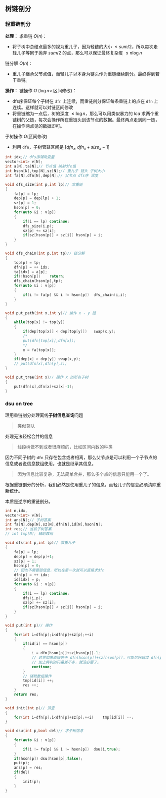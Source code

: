 ## 树链剖分
### 轻重链剖分
**处理：**
求重链 $O(n)$：
- 将子树中总结点最多的视为重儿子，因为轻链的大小 $\le sum/2$，所以每次走轻儿子等同于抛弃 $sum/2$ 的点，那么可以保证最终复杂度 $\le n\log n$

链分解 $O(n)$：
- 重儿子继承父节点值，而轻儿子以本身为链头作为重链继续剖分。最终得到若干重链。	

**操作：**
链操作 $O$ ($\log n \times$ 区间修改)：
- dfs序保证每个子树在 `dfn` 上连续，而重链剖分保证每条重链上的点在 `dfn` 上连续。这样就可以对链区间修改
- 将重链缩为一点后，树的深度 $\le \log n$，那么可以用类似暴力的 $lca$ 求两个重链树的父链，每次会操作所在重链头到该节点的数据。最终两点走到同一链，在操作两点见的数据即可。

子树操作 $O$(区间修改)
- 利用 `dfn`，子树管辖区间是 $[dfn_x,dfn_x+size_x-1]$

```cpp
int idx;// dfs序辅助变量
vector<int> v[N]; 
int a[N],ta[N];// 节点值 映射dfn值
int hson[N],top[N],sz[N];// 重儿子 链头 子树大小
int fa[N],dfn[N],dep[N];// 父节点 dfs序 深度

void dfs_size(int p,int lp)// 求重链
{
	fa[p] = lp;
	dep[p] = dep[lp] + 1;
	sz[p] = 1;
	hson[p] = 0;
	for(auto &i : v[p])
	{
		if(i == lp)	continue;
		dfs_size(i,p);
		sz[p] += sz[i];
		if(sz[hson[p]] < sz[i])	hson[p] = i;
	}
}

void dfs_chain(int p,int tp)// 链分解
{
	top[p] = tp;
	dfn[p] = ++ idx;
	ta[idx] = a[p];
	if(!hson[p])	return;
	dfs_chain(hson[p],tp);
	for(auto &i : v[p])
	{
		if(i != fa[p] && i != hson[p])	dfs_chain(i,i);
	}
}

void put_path(int x,int y)// 操作 x - y 链
{
    while(top[x] != top[y])
	{
		if(dep[top[x]] < dep[top[y]])	swap(x,y);
		/*
        put(dfn[top[x]],dfn[x]);
        */
		x = fa[top[x]];
	}
	if(dep[x] > dep[y])	swap(x,y);
	// put(dfn[x],dfn[y],z);
}

void put_tree(int x)// 操作 x 的所有子树
{
	put(dfn[x],dfn[x]+sz[x]-1);
}
```

### dsu on tree
理用重链剖分处理离线**子树信息查询**问题
> 类似莫队

处理无法轻松合并的信息
> 线段树做不到或者很麻烦的，比如区间内数的种类

因为不同子树的 `dfn` 只存在包含或者相离，那么父节点是可以利用一个子节点的信息或者说信息数组使用，也就是继承其信息。
> 因为信息比较复杂，无法简单合并，那么多个点的信息只能用一个了。

根据重链剖分的分析，我们必然是使用重儿子的信息，而轻儿子的信息必须清除重新统计。

本质是逆序的重链剖分。
```cpp
int n,idx,
vector<int> v[N];
int ans[N];// 子树答案
int fa[N],dep[N],sz[N],dfn[N],id[N],hson[N];
int res;// 当前子树答案
// int tmp[N]; 辅助数组

void dfs(int p,int lp)// 求重儿子
{
	fa[p] = lp;
	dep[p] = dep[p]+1;
	sz[p] = 1;
	hson[p] = 0;
	// 因为不需要链信息，所以在第一次就可以直接求dfn
	dfn[p] = ++ idx;
	id[idx] = p;
	for(auto &i : v[p])
	{
		if(i == lp)	continue;
		dfs(i,p);
		sz[p] += sz[i];
		if(sz[hson[p]] < sz[i])	hson[p] = i;
	}
}

void put(int p)// 操作
{
    for(int i=dfn[p];i<dfn[p]+sz[p];++i)
    {
        if(id[i] == hson[p])
        {
            i = dfn[hson[p]]+sz[hson[p]]-1;
            // 这里如果直接等于 dfn[hson[p]]+sz[hson[p]]，可能恰好超过 dfn[p]，
            // 加上特判的码量差不多，就没必要了。
            continue;
        }
        // 辅助数组操作
        tmp[id[i]] ++;
        res ++;
    }
    return res;
}

void init(int p)// 清空
{
    for(int i=dfn[p];i<dfn[p]+sz[p];++i)    tmp[id[i]] --;
}

void dsu(int p,bool del)// 求子树信息
{
	for(auto &i : v[p])
	{
		if(i != fa[p] && i != hson[p])	dsu(i,true);
	}
	if(hson[p])	dsu(hson[p],false);
    put(p);
	ans[p] = res;
	if(del)
	{
		init(p);
	}
}
```